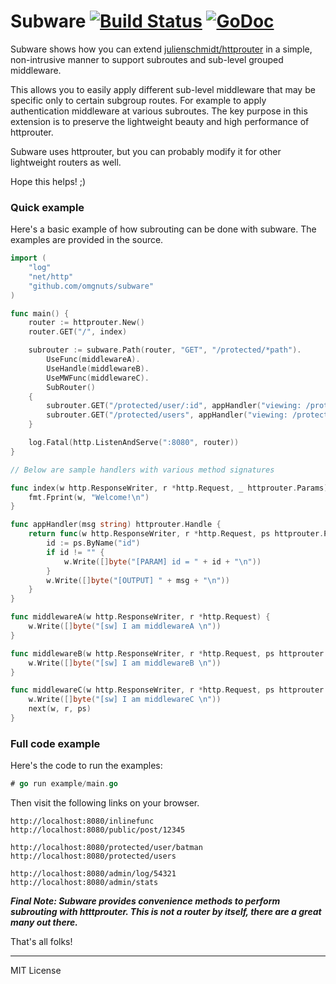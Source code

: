 # Subware [![Build Status](https://api.travis-ci.com/omgnuts/go-subware.svg?branch=master)](https://travis-ci.com/omgnuts/subware) [![GoDoc](https://godoc.org/github.com/omgnuts/subware?status.svg)](http://godoc.org/github.com/omgnuts/subware)

Subware shows how you can extend [julienschmidt/httprouter](https://github.com/julienschmidt/httprouter)
in a simple, non-intrusive manner to support subroutes and sub-level grouped middleware.

This allows you to easily apply different sub-level middleware that may be
specific only to certain subgroup routes. For example to apply authentication middleware at various subroutes.
The key purpose in this extension is to preserve the lightweight beauty and high performance of httprouter.

Subware uses httprouter, but you can probably modify it for other lightweight routers as well.

Hope this helps! ;)

### Quick example

Here's a basic example of how subrouting can be done with subware. The examples are provided in the source.

```go
import (
    "log"
    "net/http"
    "github.com/omgnuts/subware"
)

func main() {
    router := httprouter.New()
    router.GET("/", index)

    subrouter := subware.Path(router, "GET", "/protected/*path").
        UseFunc(middlewareA).
        UseHandle(middlewareB).
        UseMWFunc(middlewareC).
        SubRouter()
    {
        subrouter.GET("/protected/user/:id", appHandler("viewing: /protected/user/:id"))
        subrouter.GET("/protected/users", appHandler("viewing: /protected/users"))
    }

    log.Fatal(http.ListenAndServe(":8080", router))
}

// Below are sample handlers with various method signatures

func index(w http.ResponseWriter, r *http.Request, _ httprouter.Params) {
    fmt.Fprint(w, "Welcome!\n")
}

func appHandler(msg string) httprouter.Handle {
	return func(w http.ResponseWriter, r *http.Request, ps httprouter.Params) {
		id := ps.ByName("id")
		if id != "" {
			w.Write([]byte("[PARAM] id = " + id + "\n"))
		}
		w.Write([]byte("[OUTPUT] " + msg + "\n"))
	}
}

func middlewareA(w http.ResponseWriter, r *http.Request) {
	w.Write([]byte("[sw] I am middlewareA \n"))
}

func middlewareB(w http.ResponseWriter, r *http.Request, ps httprouter.Params) {
	w.Write([]byte("[sw] I am middlewareB \n"))
}

func middlewareC(w http.ResponseWriter, r *http.Request, ps httprouter.Params, next httprouter.Handle) {
	w.Write([]byte("[sw] I am middlewareC \n"))
	next(w, r, ps)
}
```

### Full code example

Here's the code to run the examples:

```go
# go run example/main.go
```

Then visit the following links on your browser.

```
http://localhost:8080/inlinefunc
http://localhost:8080/public/post/12345

http://localhost:8080/protected/user/batman
http://localhost:8080/protected/users

http://localhost:8080/admin/log/54321
http://localhost:8080/admin/stats
```

_**Final Note: Subware provides convenience methods to perform subrouting with htttprouter.
This is not a router by itself, there are a great many out there.**_

That's all folks!

---

MIT License
